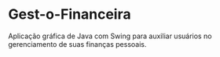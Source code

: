 # Gest-o-Financeira
Aplicação gráfica de Java com Swing para auxiliar usuários no gerenciamento de suas finanças pessoais.
